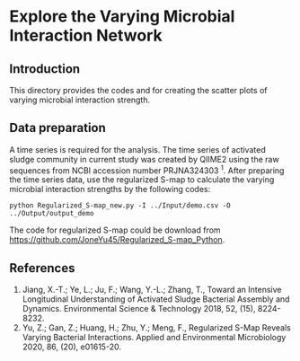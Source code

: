 # Explore the Varying Microbial Interaction Network
## Introduction
This directory provides the codes and for creating the scatter plots of varying microbial interaction strength.

## Data preparation
A time series is required for the analysis. The time series of activated sludge community in current study was created by QIIME2 using the raw sequences from NCBI accession number PRJNA324303 <sup>1</sup>. After preparing the time series data, use the regularized S-map to calculate the varying microbial interaction strengths by the following codes:
```
python Regularized_S-map_new.py -I ../Input/demo.csv -O ../Output/output_demo
```
The code for regularized S-map could be download from https://github.com/JoneYu45/Regularized_S-map_Python.

## References
1. Jiang, X.-T.; Ye, L.; Ju, F.; Wang, Y.-L.; Zhang, T., Toward an Intensive Longitudinal Understanding of Activated Sludge Bacterial Assembly and Dynamics. Environmental Science & Technology 2018, 52, (15), 8224-8232.
2. Yu, Z.; Gan, Z.; Huang, H.; Zhu, Y.; Meng, F., Regularized S-Map Reveals Varying Bacterial Interactions. Applied and Environmental Microbiology 2020, 86, (20), e01615-20.
